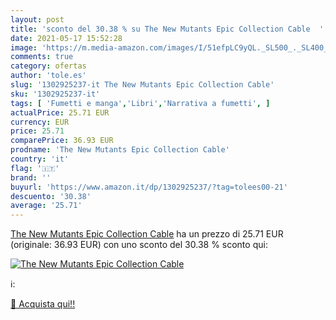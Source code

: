 ```yaml
---
layout: post
title: 'sconto del 30.38 % su The New Mutants Epic Collection Cable  '
date: 2021-05-17 15:52:28
image: 'https://m.media-amazon.com/images/I/51efpLC9yQL._SL500_._SL400_.jpg'
comments: true
category: ofertas
author: 'tole.es'
slug: '1302925237-it The New Mutants Epic Collection Cable'
sku: '1302925237-it'
tags: [ 'Fumetti e manga','Libri','Narrativa a fumetti', ]
actualPrice: 25.71 EUR
currency: EUR
price: 25.71
comparePrice: 36.93 EUR
prodname: 'The New Mutants Epic Collection Cable'
country: 'it'
flag: '🇮🇹'
brand: ''
buyurl: 'https://www.amazon.it/dp/1302925237/?tag=tolees00-21'
descuento: '30.38'
average: '25.71'
---
```


[The New Mutants Epic Collection Cable](https://www.amazon.it/dp/1302925237/?tag=tolees00-21) ha un prezzo di 25.71 EUR (originale: 36.93 EUR) con uno sconto del 30.38 % sconto qui:

[![The New Mutants Epic Collection Cable](https://m.media-amazon.com/images/I/51efpLC9yQL._SL500_._SL400_.jpg)](https://www.amazon.it/dp/1302925237/?tag=tolees00-21)

ℹ️:


[🛒 Acquista qui!!](https://www.amazon.it/dp/1302925237/?tag=tolees00-21)
